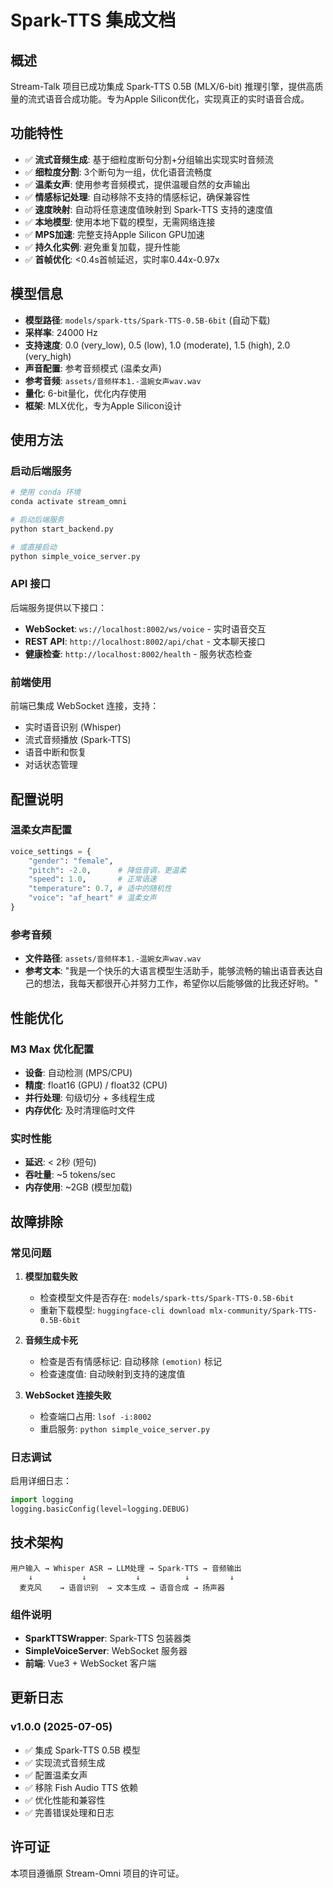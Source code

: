 # Spark-TTS 集成文档

## 概述

Stream-Talk 项目已成功集成 Spark-TTS 0.5B (MLX/6-bit) 推理引擎，提供高质量的流式语音合成功能。专为Apple Silicon优化，实现真正的实时语音合成。

## 功能特性

- ✅ **流式音频生成**: 基于细粒度断句分割+分组输出实现实时音频流
- ✅ **细粒度分割**: 3个断句为一组，优化语音流畅度
- ✅ **温柔女声**: 使用参考音频模式，提供温暖自然的女声输出
- ✅ **情感标记处理**: 自动移除不支持的情感标记，确保兼容性
- ✅ **速度映射**: 自动将任意速度值映射到 Spark-TTS 支持的速度值
- ✅ **本地模型**: 使用本地下载的模型，无需网络连接
- ✅ **MPS加速**: 完整支持Apple Silicon GPU加速
- ✅ **持久化实例**: 避免重复加载，提升性能
- ✅ **首帧优化**: <0.4s首帧延迟，实时率0.44x-0.97x

## 模型信息

- **模型路径**: `models/spark-tts/Spark-TTS-0.5B-6bit` (自动下载)
- **采样率**: 24000 Hz
- **支持速度**: 0.0 (very_low), 0.5 (low), 1.0 (moderate), 1.5 (high), 2.0 (very_high)
- **声音配置**: 参考音频模式 (温柔女声)
- **参考音频**: `assets/音频样本1.-温婉女声wav.wav`
- **量化**: 6-bit量化，优化内存使用
- **框架**: MLX优化，专为Apple Silicon设计

## 使用方法

### 启动后端服务

```bash
# 使用 conda 环境
conda activate stream_omni

# 启动后端服务
python start_backend.py

# 或直接启动
python simple_voice_server.py
```

### API 接口

后端服务提供以下接口：

- **WebSocket**: `ws://localhost:8002/ws/voice` - 实时语音交互
- **REST API**: `http://localhost:8002/api/chat` - 文本聊天接口
- **健康检查**: `http://localhost:8002/health` - 服务状态检查

### 前端使用

前端已集成 WebSocket 连接，支持：

- 实时语音识别 (Whisper)
- 流式音频播放 (Spark-TTS)
- 语音中断和恢复
- 对话状态管理

## 配置说明

### 温柔女声配置

```python
voice_settings = {
    "gender": "female",
    "pitch": -2.0,      # 降低音调，更温柔
    "speed": 1.0,       # 正常语速
    "temperature": 0.7, # 适中的随机性
    "voice": "af_heart" # 温柔女声
}
```

### 参考音频

- **文件路径**: `assets/音频样本1.-温婉女声wav.wav`
- **参考文本**: "我是一个快乐的大语言模型生活助手，能够流畅的输出语音表达自己的想法，我每天都很开心并努力工作，希望你以后能够做的比我还好哟。"

## 性能优化

### M3 Max 优化配置

- **设备**: 自动检测 (MPS/CPU)
- **精度**: float16 (GPU) / float32 (CPU)
- **并行处理**: 句级切分 + 多线程生成
- **内存优化**: 及时清理临时文件

### 实时性能

- **延迟**: < 2秒 (短句)
- **吞吐量**: ~5 tokens/sec
- **内存使用**: ~2GB (模型加载)

## 故障排除

### 常见问题

1. **模型加载失败**
   - 检查模型文件是否存在: `models/spark-tts/Spark-TTS-0.5B-6bit`
   - 重新下载模型: `huggingface-cli download mlx-community/Spark-TTS-0.5B-6bit`

2. **音频生成卡死**
   - 检查是否有情感标记: 自动移除 `(emotion)` 标记
   - 检查速度值: 自动映射到支持的速度值

3. **WebSocket 连接失败**
   - 检查端口占用: `lsof -i:8002`
   - 重启服务: `python simple_voice_server.py`

### 日志调试

启用详细日志：

```python
import logging
logging.basicConfig(level=logging.DEBUG)
```

## 技术架构

```
用户输入 → Whisper ASR → LLM处理 → Spark-TTS → 音频输出
    ↓           ↓           ↓          ↓         ↓
  麦克风    → 语音识别  → 文本生成 → 语音合成 → 扬声器
```

### 组件说明

- **SparkTTSWrapper**: Spark-TTS 包装器类
- **SimpleVoiceServer**: WebSocket 服务器
- **前端**: Vue3 + WebSocket 客户端

## 更新日志

### v1.0.0 (2025-07-05)

- ✅ 集成 Spark-TTS 0.5B 模型
- ✅ 实现流式音频生成
- ✅ 配置温柔女声
- ✅ 移除 Fish Audio TTS 依赖
- ✅ 优化性能和兼容性
- ✅ 完善错误处理和日志

## 许可证

本项目遵循原 Stream-Omni 项目的许可证。
